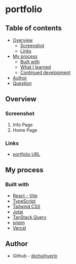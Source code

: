 # portfolio

## Table of contents

- [Overview](#overview)
  - [Screenshot](#screenshot)
  - [Links](#links)
- [My process](#my-process)
  - [Built with](#built-with)
  - [What I learned](#what-i-learned)
  - [Continued development](#continued-development)
- [Author](#author)
- [Question](#question)

## Overview

### Screenshot

1. Info Page
2. Home Page

### Links

- [portfolio URL](https://hrincdev.vercel.app/)

## My process

### Built with

- [React - Vite](https://ko.vite.dev/guide/)
- [TypeScript](https://www.typescriptlang.org/ko/)
- [Tailwind CSS](https://tailwindcss.com/)
- [Jotai](https://jotai.org/)
- [TanStack Query](https://tanstack.com/query/latest/docs/framework/react/overview)
- [pnpm](https://pnpm.io/installation)
- [Vercel](https://vercel.com/hyerins-projects)

## Author

- Github - [@choihyerln](https://github.com/choihyerln)
